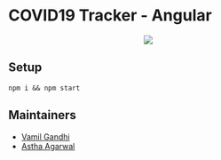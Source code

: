 # COVID19 Tracker - Angular
<p align="center">
<img src=https://ibb.co/VBD1LPY">
</p>


## Setup

```
npm i && npm start
```

## Maintainers

- [Vamil Gandhi](https://github.com/vamgan)
- [Astha Agarwal](https://github.com/agarwalastha)


 
